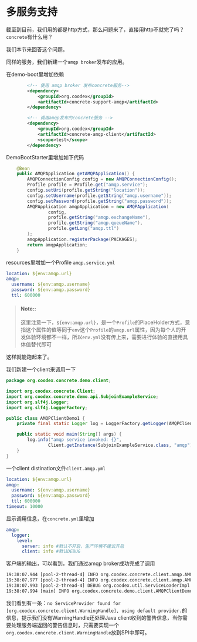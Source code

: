 # 多服务支持

截至到目前，我们用的都是http方式，那么问题来了，直接用http不就完了吗？`concrete`有什么用？

我们本节来回答这个问题。

同样的服务，我们新建一个`amqp broker`发布的应用。

在demo-boot里增加依赖

```xml
        <!-- 使用 amqp broker 发布concrete服务-->
        <dependency>
            <groupId>org.coodex</groupId>
            <artifactId>concrete-support-amqp</artifactId>
        </dependency>
```

```xml
        <!-- 调用amqp发布的concrete服务 -->
        <dependency>
            <groupId>org.coodex</groupId>
            <artifactId>concrete-amqp-client</artifactId>
            <scope>test</scope>
        </dependency>
```

DemoBootStarter里增加如下代码

```java
    @Bean
    public AMQPApplication getAMQPApplication() {
        AMQPConnectionConfig config = new AMQPConnectionConfig();
        Profile profile = Profile.get("amqp.service");
        config.setUri(profile.getString("location"));
        config.setUsername(profile.getString("amqp.username"));
        config.setPassword(profile.getString("amqp.password"));
        AMQPApplication amqpApplication = new AMQPApplication(
                config,
                profile.getString("amqp.exchangeName"),
                profile.getString("amqp.queueName"),
                profile.getLong("amqp.ttl")
        );
        amqpApplication.registerPackage(PACKAGES);
        return amqpApplication;
    }
```

resources里增加一个Profile `amqp.service.yml`

```yml
location: ${env:amqp.url}
amqp:
  username: ${env:amqp.username}
  password: ${env:amqp.password}
  ttl: 600000
```

> #### Note::
> 
> 这里注意一下，`${env:amqp.url}`，是一个`Profile`的PlaceHolder方式，意指这个属性的值等同于`env`这个`Profile`的`amqp.url`属性，因为每个人的开发体验环境都不一样，所以`env.yml`没有传上来，需要进行体验的直接用具体值替代即可

这样就能跑起来了。

我们新建一个client来调用一下

```java
package org.coodex.concrete.demo.client;

import org.coodex.concrete.Client;
import org.coodex.concrete.demo.api.SubjoinExampleService;
import org.slf4j.Logger;
import org.slf4j.LoggerFactory;

public class AMQPClientDemo1 {
    private final static Logger log = LoggerFactory.getLogger(AMQPClientDemo1.class);

    public static void main(String[] args) {
        log.info("amqp service invoked: {}",
                Client.getInstance(SubjoinExampleService.class, "amqp").add(11, 12));
    }
}

```

一个client distination文件`client.amqp.yml`

```yml
location: ${env:amqp.url}
amqp:
  username: ${env:amqp.username}
  password: ${env:amqp.password}
  ttl: 600000
timeout: 10000
```

显示调用信息，在`concrete.yml`里增加

```yml
amqp:
  logger:
    level:
      server: info #默认不开启，生产环境不建议开启
      client: info #默认DEBUG
```

客户端的输出，可以看到，我们通过amqp broker成功完成了调用

```txt
19:38:07.944 [pool-2-thread-4] INFO org.coodex.concrete.client.amqp.AMQPInvoker - consumerTag: amq.ctag-C7gK24ogDla6weALFzQ1cA, envelope: response.b86e7702bbac4bbcaf3d45e9388df9c4
19:38:07.977 [pool-2-thread-4] INFO org.coodex.concrete.client.amqp.AMQPInvoker - message received: {"content":23,"msgId":"e80a285309fb4144a2fe01116bdf2f5b","ok":true,"subjoin":{"CONCRETE-WARNINGS":"[{\"code\":105001,\"message\":\"11 + 12 太难了 >_< (demoErrorCodes)\"}]"}}
19:38:07.993 [pool-2-thread-4] DEBUG org.coodex.util.ServiceLoaderImpl - no ServiceProvider found for [org.coodex.concrete.client.WarningHandle], using default provider.
19:38:07.994 [main] INFO org.coodex.concrete.demo.client.AMQPClientDemo1 - amqp service invoked: 23
```

我们看到有一条：`no ServiceProvider found for [org.coodex.concrete.client.WarningHandle], using default provider.`的信息，提示我们没有WarningHandle还处理Java client收到的警告信息，当你需要处理服务端返回的警告信息时，只需要实现一个`org.coodex.concrete.client.WarningHandle`放到SPI中即可。
